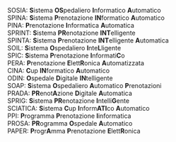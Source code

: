 SOSIA: **S**istema **OS**pedaliero **I**nformatico **A**utomatico  
SPINA: **S**istema **P**renotazione **IN**formatico **A**utomatico  
PINA: **P**renotazione **I**nformatica **A**utomatica  
SPRINT: **S**istema **PR**enotazione **INT**elligente  
SPINTA: **S**istema **P**renotazione **INT**elligente **A**utomatica  
SOIL: **S**istema **O**spedaliero **I**nte**L**ligente  
SPIC: **S**istema **P**renotazione **I**nformati**C**o  
PERA: **P**renotazione **E**lett**R**onica **A**utomatizzata  
CINA: **C**up **IN**formatico **A**utomatico  
ODIN: **O**spedale **D**igitale **IN**telligente  
SOAP: **S**istema **O**spedaliero **A**utomatico **P**renotazioni  
PRADA: **PR**enot**A**zione **D**igitale **A**utomatica  
SPRIG: **S**istema **PR**enotazione **I**ntelli**G**ente  
SCIATICA: **S**istema **C**up **I**nform**ATI**co **A**utomatico    
PPI: **P**rogramma **P**renotazione **I**informatica  
PROSA: **PR**ogramma **O**spedale **A**utomatico  
PAPER: **P**rogr**A**mma **P**renotazione **E**lett**R**onica  
